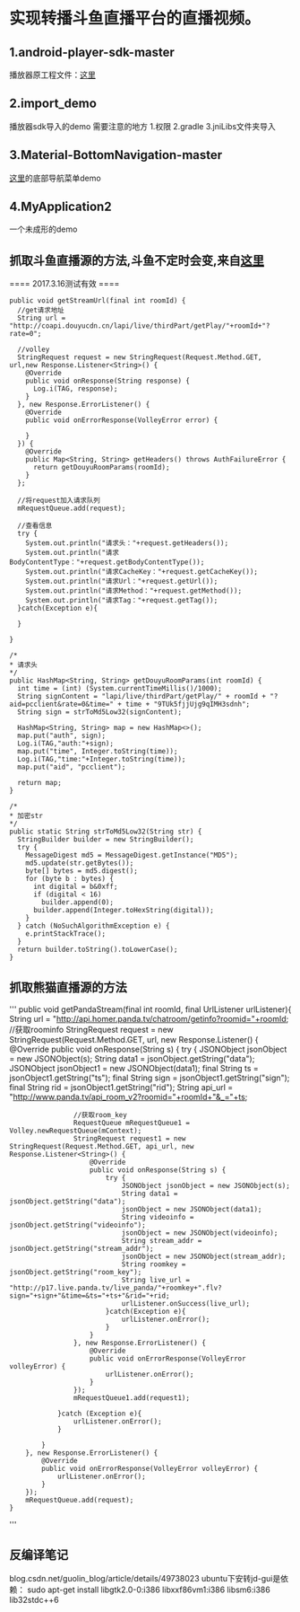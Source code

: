 # 实现转播斗鱼直播平台的直播视频。
## 1.android-player-sdk-master
播放器原工程文件：[这里](https://github.com/upyun/android-player-sdk)
## 2.import_demo
播放器sdk导入的demo
需要注意的地方
1.权限
2.gradle
3.jniLibs文件夹导入
## 3.Material-BottomNavigation-master
[这里](https://github.com/sephiroth74/Material-BottomNavigation)的底部导航菜单demo
## 4.MyApplication2
一个未成形的demo
## 抓取斗鱼直播源的方法,斗鱼不定时会变,来自[这里](https://github.com/littleMeng/video-live)
==== 2017.3.16测试有效 ====
```
public void getStreamUrl(final int roomId) {
  //get请求地址
  String url = "http://coapi.douyucdn.cn/lapi/live/thirdPart/getPlay/"+roomId+"?rate=0";

  //volley
  StringRequest request = new StringRequest(Request.Method.GET, url,new Response.Listener<String>() {
    @Override
    public void onResponse(String response) {
      Log.i(TAG, response);
    }
  }, new Response.ErrorListener() {
    @Override
    public void onErrorResponse(VolleyError error) {

    }
  }) {
    @Override
    public Map<String, String> getHeaders() throws AuthFailureError {
      return getDouyuRoomParams(roomId);
    }
  };

  //将request加入请求队列
  mRequestQueue.add(request);

  //查看信息
  try {
    System.out.println("请求头："+request.getHeaders());
    System.out.println("请求BodyContentType："+request.getBodyContentType());
    System.out.println("请求CacheKey："+request.getCacheKey());
    System.out.println("请求Url："+request.getUrl());
    System.out.println("请求Method："+request.getMethod());
    System.out.println("请求Tag："+request.getTag());
  }catch(Exception e){

  }

}

/*
* 请求头
*/
public HashMap<String, String> getDouyuRoomParams(int roomId) {
  int time = (int) (System.currentTimeMillis()/1000);
  String signContent = "lapi/live/thirdPart/getPlay/" + roomId + "?aid=pcclient&rate=0&time=" + time + "9TUk5fjjUjg9qIMH3sdnh";
  String sign = strToMd5Low32(signContent);

  HashMap<String, String> map = new HashMap<>();
  map.put("auth", sign);
  Log.i(TAG,"auth:"+sign);
  map.put("time", Integer.toString(time));
  Log.i(TAG,"time:"+Integer.toString(time));
  map.put("aid", "pcclient");

  return map;
}

/*
* 加密str
*/
public static String strToMd5Low32(String str) {
  StringBuilder builder = new StringBuilder();
  try {
    MessageDigest md5 = MessageDigest.getInstance("MD5");
    md5.update(str.getBytes());
    byte[] bytes = md5.digest();
    for (byte b : bytes) {
      int digital = b&0xff;
      if (digital < 16)
        builder.append(0);
      builder.append(Integer.toHexString(digital));
    }
  } catch (NoSuchAlgorithmException e) {
    e.printStackTrace();
  }
  return builder.toString().toLowerCase();
}

```
## 抓取熊猫直播源的方法

'''
public void getPandaStream(final int roomId, final UrlListener urlListener){
        String url = "http://api.homer.panda.tv/chatroom/getinfo?roomid="+roomId;
        //获取roominfo
        StringRequest request = new StringRequest(Request.Method.GET, url, new Response.Listener<String>() {
            @Override
            public void onResponse(String s) {
                try {
                    JSONObject jsonObject = new JSONObject(s);
                    String data1 = jsonObject.getString("data");
                    JSONObject jsonObject1 = new JSONObject(data1);
                    final String ts = jsonObject1.getString("ts");
                    final String sign = jsonObject1.getString("sign");
                    final String rid = jsonObject1.getString("rid");
                    String api_url = "http://www.panda.tv/api_room_v2?roomid="+roomId+"&_="+ts;

                    //获取room_key
                    RequestQueue mRequestQueue1 = Volley.newRequestQueue(mContext);
                    StringRequest request1 = new StringRequest(Request.Method.GET, api_url, new Response.Listener<String>() {
                        @Override
                        public void onResponse(String s) {
                            try {
                                JSONObject jsonObject = new JSONObject(s);
                                String data1 = jsonObject.getString("data");
                                jsonObject = new JSONObject(data1);
                                String videoinfo = jsonObject.getString("videoinfo");
                                jsonObject = new JSONObject(videoinfo);
                                String stream_addr = jsonObject.getString("stream_addr");
                                jsonObject = new JSONObject(stream_addr);
                                String roomkey = jsonObject.getString("room_key");
                                String live_url = "http://p17.live.panda.tv/live_panda/"+roomkey+".flv?sign="+sign+"&time=&ts="+ts+"&rid="+rid;
                                urlListener.onSuccess(live_url);
                            }catch(Exception e){
                                urlListener.onError();
                            }
                        }
                    }, new Response.ErrorListener() {
                        @Override
                        public void onErrorResponse(VolleyError volleyError) {
                            urlListener.onError();
                        }
                    });
                    mRequestQueue1.add(request1);

                }catch (Exception e){
                    urlListener.onError();
                }

            }
        }, new Response.ErrorListener() {
            @Override
            public void onErrorResponse(VolleyError volleyError) {
                urlListener.onError();
            }
        });
        mRequestQueue.add(request);
    }
'''

## 反编译笔记
blog.csdn.net/guolin_blog/article/details/49738023
ubuntu下安转jd-gui是依赖：
sudo apt-get install libgtk2.0-0:i386 libxxf86vm1:i386 libsm6:i386 lib32stdc++6
